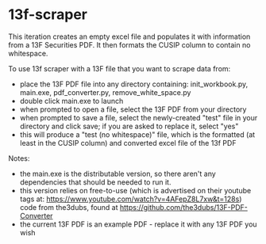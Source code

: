 # 13f-scraper
This iteration creates an empty excel file and populates it with information from a 13F Securities PDF. It then formats the CUSIP column to contain no whitespace.

To use 13f scraper with a 13F file that you want to scrape data from:
- place the 13F PDF file into any directory containing: init_workbook.py, main.exe, pdf_converter.py, remove_white_space.py
- double click main.exe to launch
- when prompted to open a file, select the 13F PDF from your directory
- when prompted to save a file, select the newly-created "test" file in your directory and click save; if you are asked to replace it, select "yes"
- this will produce a "test (no whitespace)" file, which is the formatted (at least in the CUSIP column) and converted excel file of the 13f PDF

Notes:
- the main.exe is the distributable version, so there aren't any dependencies that should be needed to run it.
- this version relies on free-to-use (which is advertised on their youtube tags at: https://www.youtube.com/watch?v=4AFepZ8L7xw&t=128s) code from the3dubs, found at https://github.com/the3dubs/13F-PDF-Converter
- the current 13F PDF is an example PDF - replace it with any 13F PDF you wish
